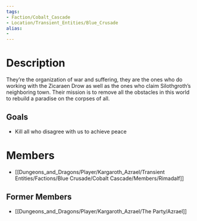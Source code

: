 ```yaml
---
tags:
- Faction/Cobalt_Cascade
- Location/Transient_Entities/Blue_Crusade
alias:
- 
---
```


# Description
They’re the organization of war and suffering, they are the ones who do working with the Zicaraen Drow as well as the ones who claim Silothgroth’s neighboring town. Their mission is to remove all the obstacles in this world to rebuild a paradise on the corpses of all.

## Goals
- Kill all who disagree with us to achieve peace

# Members
- [[Dungeons_and_Dragons/Player/Kargaroth_Azrael/Transient Entities/Factions/Blue Crusade/Cobalt Cascade/Members/Rimadalf]]

## Former Members
- [[Dungeons_and_Dragons/Player/Kargaroth_Azrael/The Party/Azrael]]